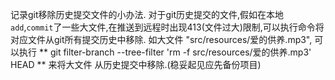 记录git移除历史提交文件的小办法.
对于git历史提交的文件,假如在本地`add`,`commit`了一些大文件,在推送到远程时出现413(文件过大)限制,可以执行命令将对应文件从git所有提交历史中移除.
如大文件 "src/resources/爱的供养.mp3", 可以执行 ** git filter-branch --tree-filter 'rm -f src/resources/爱的供养.mp3' HEAD ** 来将大文件
从历史提交中移除.(稳妥起见应先备份项目)
